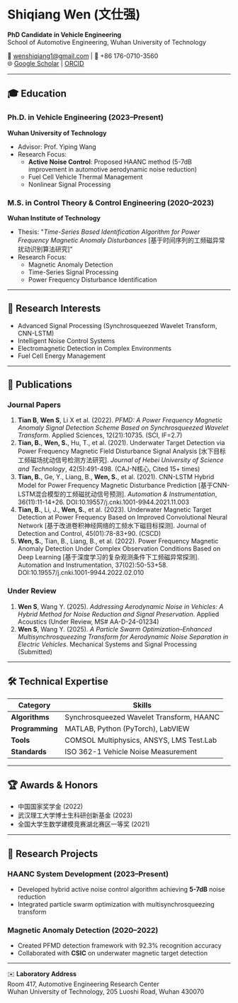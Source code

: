 # Shiqiang Wen (文仕强)  
**PhD Candidate in Vehicle Engineering**  
School of Automotive Engineering, Wuhan University of Technology  

📧 wenshiqiang1@gmail.com | 📱 +86 176-0710-3560  
🌐 [Google Scholar](https://scholar.google.com/citations?user=QlmuWGwAAAAJ) | [ORCID](0009-0001-8919-4133)  

---

## 🎓 Education  
### **Ph.D. in Vehicle Engineering** (2023–Present)  
**Wuhan University of Technology**  
- Advisor: Prof. Yiping Wang  
- Research Focus:  
  - **Active Noise Control**: Proposed HAANC method (5-7dB improvement in automotive aerodynamic noise reduction)  
  - Fuel Cell Vehicle Thermal Management  
  - Nonlinear Signal Processing  

### **M.S. in Control Theory & Control Engineering** (2020–2023)  
**Wuhan Institute of Technology**  
- Thesis: "*Time-Series Based Identification Algorithm for Power Frequency Magnetic Anomaly Disturbances* [基于时间序列的工频磁异常扰动识别算法研究]"  
- Research Focus:  
  - Magnetic Anomaly Detection  
  - Time-Series Signal Processing  
  - Power Frequency Disturbance Identification  

---

## 🔬 Research Interests  
- Advanced Signal Processing (Synchrosqueezed Wavelet Transform, CNN-LSTM)  
- Intelligent Noise Control Systems  
- Electromagnetic Detection in Complex Environments  
- Fuel Cell Energy Management  

---

## 📑 Publications  
### **Journal Papers**  
1. **Tian B**, **Wen S**, Li X et al. (2022). *PFMD: A Power Frequency Magnetic Anomaly Signal Detection Scheme Based on Synchrosqueezed Wavelet Transform*. Applied Sciences, 12(21):10735. (SCI, IF=2.7)
2. **Tian, B.**, **Wen, S.**, Hu, T., et al. (2021). Underwater Target Detection via Power Frequency Magnetic Field Disturbance Signal Analysis [水下目标工频磁场扰动信号检测方法研究]. *Journal of Hebei University of Science and Technology*, 42(5):491-498. (CAJ-N核心, Cited 15+ times)
3. **Tian, B.**, Ge, Y., Liang, B., **Wen, S.**, et al. (2021). CNN-LSTM Hybrid Model for Power Frequency Magnetic Disturbance Prediction [基于CNN-LSTM混合模型的工频磁扰动信号预测]. *Automation & Instrumentation*, 36(11):11-14+26. DOI:10.19557/j.cnki.1001-9944.2021.11.003  
4. **Tian, B.**, Li, J., **Wen, S.**, et al. (2023). Underwater Magnetic Target Detection at Power Frequency Based on Improved Convolutional Neural Network [基于改进卷积神经网络的工频水下磁目标探测]. Journal of Detection and Control, 45(01):78-83+90. (CSCD)
5. **Wen, S.**, Tian, B., Liang, B., et al. (2022). Power Frequency Magnetic Anomaly Detection Under Complex Observation Conditions Based on Deep Learning [基于深度学习的复杂观测条件下工频磁异常探测]. Automation and Instrumentation, 37(02):50-53+58. DOI:10.19557/j.cnki.1001-9944.2022.02.010

### **Under Review**  
1. **Wen S**, Wang Y. (2025). *Addressing Aerodynamic Noise in Vehicles: A Hybrid Method for Noise Reduction and Signal Preservation*. Applied Acoustics (Under Review, MS# AA-D-24-01234)  
2. **Wen S**, Wang Y. (2025). *A Particle Swarm Optimization–Enhanced Multisynchrosqueezing Transform for Aerodynamic Noise Separation in Electric Vehicles*. Mechanical Systems and Signal Processing (Submitted)  

---

## 🛠 Technical Expertise  
| Category        | Skills                                      |
|-----------------|---------------------------------------------|
| **Algorithms**  | Synchrosqueezed Wavelet Transform, HAANC    |
| **Programming** | MATLAB, Python (PyTorch), LabVIEW           |
| **Tools**       | COMSOL Multiphysics, ANSYS, LMS Test.Lab    |
| **Standards**   | ISO 362-1 Vehicle Noise Measurement         |

---

## 🏆 Awards & Honors  
- 中国国家奖学金 (2022)  
- 武汉理工大学博士生科研创新基金 (2023)  
- 全国大学生数学建模竞赛湖北赛区一等奖 (2021)  

---

## 🧪 Research Projects  
### **HAANC System Development** (2023–Present)  
- Developed hybrid active noise control algorithm achieving **5-7dB** noise reduction  
- Integrated particle swarm optimization with multisynchrosqueezing transform  

### **Magnetic Anomaly Detection** (2020–2022)  
- Created PFMD detection framework with 92.3% recognition accuracy  
- Collaborated with **CSIC** on underwater magnetic target detection  

---

✉️ **Laboratory Address**  
Room 417, Automotive Engineering Research Center  
Wuhan University of Technology, 205 Luoshi Road, Wuhan 430070  

